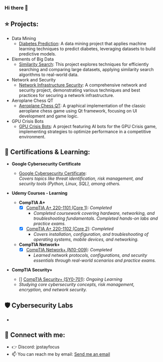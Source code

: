 ### Hi there 👋

## ⭐️ Projects:

- Data Mining
  - [Diabetes Prediction](https://github.com/jpstayfocus/data-mining): A data mining project that applies machine learning techniques to predict diabetes, leveraging datasets to build predictive models.
- Elements of Big Data
  - [Similarity Search](https://github.com/jpstayfocus/Elements-of-Big-Data): This project explores techniques for efficiently searching and comparing large datasets, applying similarity search algorithms to real-world data.
- Network and Security
  - [Network Infrastructure Security](https://github.com/jpstayfocus/network-and-security/tree/main/final%20project): A comprehensive network and security project, demonstrating various techniques and best practices for securing a network infrastructure.
- Aeroplane Chess QT
  - [Aeroplane Chess QT](https://github.com/jpstayfocus/Aeroplane-Chess-QT): A graphical implementation of the classic aeroplane chess game using Qt framework, focusing on UI development and game logic.
- GPU Crisis Bots
  - [GPU Crisis Bots](https://github.com/jpstayfocus/GPUCrisis-Bots): A project featuring AI bots for the GPU Crisis game, implementing strategies to optimize performance in a competitive environment.



## 🏅 Certifications & Learning:

- **Google Cybersecurity Certificate**  
  - [Google Cybersecurity Certificate](https://github.com/jpstayfocus/certifications/tree/main/google-cybersecurity):  
    *Covers topics like threat identification, risk management, and security tools (Python, Linux, SQL), among others.*

- **Udemy Courses - Learning**  
  - **CompTIA A+**  
    - [x] [CompTIA A+ 220-1101 (Core 1)](https://github.com/jpstayfocus/CompTIA-A-plus): _Completed_  
      - _Completed coursework covering hardware, networking, and troubleshooting fundamentals. Completed hands-on labs and practice exams._  
    - [x] [CompTIA A+ 220-1102 (Core 2)](https://github.com/jpstayfocus/CompTIA-A-plus): _Completed_  
      - _Covers installation, configuration, and troubleshooting of operating systems, mobile devices, and networking._  
  - **CompTIA Network+**  
    - [x] [CompTIA Network+ (N10-009)](https://github.com/jpstayfocus/CompTIA-Network-plus): _Completed_  
      - _Learned network protocols, configurations, and security essentials through real-world scenarios and practice exams._  
- **CompTIA Security+**  
    - [] [CompTIA Security+ (SY0-701)](https://github.com/jpstayfocus/CompTIA-Security-SY0-701): _Ongoing Learning_  
    - _Studying core cybersecurity concepts, risk management, encryption, and network security._  


## 🛡️ Cybersecurity Labs
- 

## 🔗 Connect with me:

- 👉 Discord: jpstayfocus
- 📫 You can reach me by email: [Send me an email](mailto:jpstayfocus@gmail.com?subject=Hello%20from%20GitHub&body=Hi%20there%2C%0A%0AI%20saw%20your%20profile%20on%20GitHub%20and%20wanted%20to%20reach%20out.%20Looking%20forward%20to%20connecting%20with%20you.%0A%0ARegards%2C%0A[Your%20Name])


